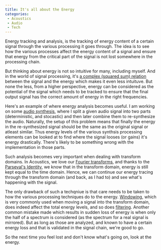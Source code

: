 ```yaml
---
title: It's all about the Energy
categories:
 - Acoustics
 - Audio
 - Tech
---
```


Energy tracking and analysis, is the tracking of energy content of a certain signal through the various processing it goes through. The idea is to see how the various processes affect the energy content of a signal and ensure that energy from the critical part of the signal is not lost somewhere in the processing chain.

But thinking about energy is not so intuitive for many, including myself. And in the world of signal processing, it's [a complex (squared sum) relation][0] between the signal and the energy which makes it even less intuituve. But none the less, from a higher perspective, energy can be considered as the potential of the signal which needs to be tracked to ensure that the final output signal has the correct amount of energy in the right frequencies.

Here's an example of where energy analysis becomes useful. I am working on some [audio synthesis][1], where I split a given audio signal into two parts (deterministic, and stocastic) and then later combine them to re-synthesize the audio. Naturally, the setup of this problem means that finally the energy in the re-synthesized signal should be the same as the original signal or atleast similar. Thus energy levels of the various synthsis processing elements can be looked at to find where the signal looses (or gains) it's energy drastically. There's likely to be something wrong with the implementation in those parts.

Such analysis becomes very important when dealing with transform domains. In Acoustics, we love our [Fourier transforms][2], and thanks to the [Parseval's Identity][3], we know that in the transform domain, energy is still kept equal to the time domain. Hence, we can continue our energy tracing through the transform domain (and back, as I had to) and see what's happening with the signal.

The only drawback of such a techqniue is that care needs to be taken to how the various processing techniques do to the energy. [Windowing][4], which is very commonly used when moving a signal into the transform domain, does indeed affect the total energy levels, and so does [filtering][5]. Another common mistake made which results in sudden loss of energy is when only the half of a spectrum is considered (as the spectrum for a real signal is mirrored). But as long as those are analyzed, and known to have a certain energy loss and that is validated in the signal chain, we're good to go.

So the next time you feel lost and don't know what's going on, look at the energy.



[0]: http://en.wikipedia.org/wiki/Energy_(signal_processing)
[1]: http://en.wikipedia.org/wiki/Synthesizer#Types_of_synthesis
[2]: http://en.wikipedia.org/wiki/Fourier_transform
[3]: http://en.wikipedia.org/wiki/Parseval's_identity
[4]: http://en.wikipedia.org/wiki/Window_function
[5]: http://en.wikipedia.org/wiki/Filter_(signal_processing)
